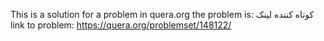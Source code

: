 This is a solution for a problem in quera.org
the problem is: کوتاه کننده لینک
link to problem: https://quera.org/problemset/148122/